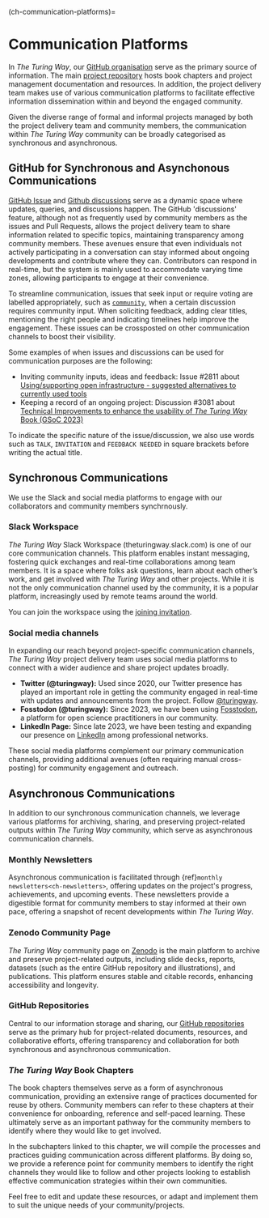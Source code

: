 (ch-communication-platforms)=
# Communication Platforms

In _The Turing Way_, our [GitHub organisation](https://github.com/the-turing-way) serve as the primary source of information.
The main [project repository](https://github.com/the-turing-way/the-turing-way) hosts book chapters and project management documentation and resources.
In addition, the project delivery team makes use of various communication platforms to facilitate effective information dissemination within and beyond the engaged community.

Given the diverse range of formal and informal projects managed by both the project delivery team and community members, the communication within _The Turing Way_ community can be broadly categorised as synchronous and asynchronous.

## GitHub for Synchronous and Asynchonous Communications

[GitHub Issue](https://github.com/the-turing-way/the-turing-way/issues) and [Github discussions](https://github.com/the-turing-way/the-turing-way/discussions) 
serve as a dynamic space where updates, queries, and discussions happen. 
The GitHub 'discussions' feature, although not as frequently used by community members as the issues and Pull Requests, allows the project delivery team to share information related to specific topics, maintaining transparency among community members.
These avenues ensure that even individuals not actively participating in a conversation can stay informed about ongoing developments and contribute where they can. 
Contributors can respond in real-time, but the system is mainly used to accommodate varying time zones, allowing participants to engage at their convenience.

To streamline communication, issues that seek input or require voting are labelled appropriately, such as [`community`](https://github.com/the-turing-way/the-turing-way/labels/community), when a certain discussion requires community input.
When soliciting feedback, adding clear titles, mentioning the right people and indicating timelines help improve the engagement.
These issues can be crossposted on other communication channels to boost their visibility.

Some examples of when issues and discussions can be used for communication purposes are the following:
- Inviting community inputs, ideas and feedback: Issue #2811 about [Using/supporting open infrastructure - suggested alternatives to currently used tools](https://github.com/the-turing-way/the-turing-way/issues/2811)
- Keeping a record of an ongoing project: Discussion #3081 about [Technical Improvements to enhance the usability of _The Turing Way_ Book (GSoC 2023)](https://github.com/the-turing-way/the-turing-way/discussions/3081)

To indicate the specific nature of the issue/discussion, we also use words such as `TALK`, `INVITATION` and `FEEDBACK NEEDED` in square brackets before writing the actual title.

## Synchronous Communications

We use the Slack and social media platforms to engage with our collaborators and community members synchrnously.

### Slack Workspace

_The Turing Way_ Slack Workspace (theturingway.slack.com) is one of our core communication channels. 
This platform enables instant messaging, fostering quick exchanges and real-time collaborations among team members.
It is a space where folks ask questions, learn about each other’s work, and get involved with _The Turing Way_ and other projects. 
While it is not the only communication channel used by the community, it is a popular platform, increasingly used by remote teams around the world.

You can join the workspace using the [joining invitation](https://theturingway.slack.com/join/shared_invite/zt-fn608gvb-h_ZSpoA29cCdUwR~TIqpBw#/shared-invite/email).

### Social media channels

In expanding our reach beyond project-specific communication channels, _The Turing Way_ project delivery team uses social media platforms to connect with a wider audience and share project updates broadly.

- **Twitter (@turingway):** Used since 2020, our Twitter presence has played an important role in getting the community engaged in real-time with updates and announcements from the project. Follow [@turingway](https://twitter.com/turingway).
- **Fosstodon (@turingway):** Since 2023, we have been using [Fosstodon](https://fosstodon.org/@turingway), a platform for open science practitioners in our community.
- **LinkedIn Page:** Since late 2023, we have been testing and expanding our presence on [LinkedIn](https://www.linkedin.com/company/the-turing-way) among professional networks.

These social media platforms complement our primary communication channels, providing additional avenues (often requiring manual cross-posting) for community engagement and outreach.

## Asynchronous Communications

In addition to our synchronous communication channels, we leverage various platforms for archiving, sharing, and preserving project-related outputs within _The Turing Way_ community, which serve as asynchronous communication channels.

### Monthly Newsletters

Asynchronous communication is facilitated through {ref}`monthly newsletters<ch-newsletters>`, offering updates on the project's progress, achievements, and upcoming events. These newsletters provide a digestible format for community members to stay informed at their own pace, offering a snapshot of recent developments within _The Turing Way_.

### Zenodo Community Page

_The Turing Way_ community page on [Zenodo](https://zenodo.org/communities/the-turing-way) is the main platform to archive and preserve project-related outputs, including slide decks, reports, datasets (such as the entire GitHub repository and illustrations), and publications. This platform ensures stable and citable records, enhancing accessibility and longevity.

### GitHub Repositories

Central to our information storage and sharing, our [GitHub repositories](https://github.com/the-turing-way) serve as the primary hub for project-related documents, resources, and collaborative efforts, offering transparency and collaboration for both synchronous and asynchronous communication.

### _The Turing Way_ Book Chapters

The book chapters themselves serve as a form of asynchronous communication, providing an extensive range of practices documented for reuse by others. 
Community members can refer to these chapters at their convenience for onboarding, reference and self-paced learning.
These ultimately serve as an important pathway for the community members to identify where they would like to get involved.

In the subchapters linked to this chapter, we will compile the processes and practices guiding communication across different platforms. 
By doing so, we provide a reference point for community members to identify the right channels they would like to follow and other projects looking to establish effective communication strategies within their own communities. 

Feel free to edit and update these resources, or adapt and implement them to suit the unique needs of your community/projects.
